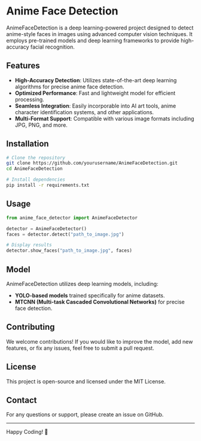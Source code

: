 # Anime Face Detection

AnimeFaceDetection is a deep learning-powered project designed to detect anime-style faces in images using advanced computer vision techniques. It employs pre-trained models and deep learning frameworks to provide high-accuracy facial recognition.

## Features

- **High-Accuracy Detection**: Utilizes state-of-the-art deep learning algorithms for precise anime face detection.
- **Optimized Performance**: Fast and lightweight model for efficient processing.
- **Seamless Integration**: Easily incorporable into AI art tools, anime character identification systems, and other applications.
- **Multi-Format Support**: Compatible with various image formats including JPG, PNG, and more.

## Installation

```bash
# Clone the repository
git clone https://github.com/yourusername/AnimeFaceDetection.git
cd AnimeFaceDetection

# Install dependencies
pip install -r requirements.txt
```

## Usage

```python
from anime_face_detector import AnimeFaceDetector

detector = AnimeFaceDetector()
faces = detector.detect("path_to_image.jpg")

# Display results
detector.show_faces("path_to_image.jpg", faces)
```

## Model

AnimeFaceDetection utilizes deep learning models, including:

- **YOLO-based models** trained specifically for anime datasets.
- **MTCNN (Multi-task Cascaded Convolutional Networks)** for precise face detection.

## Contributing

We welcome contributions! If you would like to improve the model, add new features, or fix any issues, feel free to submit a pull request.

## License

This project is open-source and licensed under the MIT License.

## Contact

For any questions or support, please create an issue on GitHub.

---

Happy Coding! 🚀

